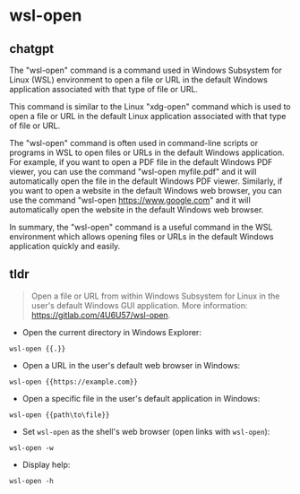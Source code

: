 # wsl-open 
## chatgpt 
The "wsl-open" command is a command used in Windows Subsystem for Linux (WSL) environment to open a file or URL in the default Windows application associated with that type of file or URL. 

This command is similar to the Linux "xdg-open" command which is used to open a file or URL in the default Linux application associated with that type of file or URL. 

The "wsl-open" command is often used in command-line scripts or programs in WSL to open files or URLs in the default Windows application. For example, if you want to open a PDF file in the default Windows PDF viewer, you can use the command "wsl-open myfile.pdf" and it will automatically open the file in the default Windows PDF viewer. Similarly, if you want to open a website in the default Windows web browser, you can use the command "wsl-open https://www.google.com" and it will automatically open the website in the default Windows web browser. 

In summary, the "wsl-open" command is a useful command in the WSL environment which allows opening files or URLs in the default Windows application quickly and easily. 

## tldr 
 
> Open a file or URL from within Windows Subsystem for Linux in the user's default Windows GUI application.
> More information: <https://gitlab.com/4U6U57/wsl-open>.

- Open the current directory in Windows Explorer:

`wsl-open {{.}}`

- Open a URL in the user's default web browser in Windows:

`wsl-open {{https://example.com}}`

- Open a specific file in the user's default application in Windows:

`wsl-open {{path\to\file}}`

- Set `wsl-open` as the shell's web browser (open links with `wsl-open`):

`wsl-open -w`

- Display help:

`wsl-open -h`
